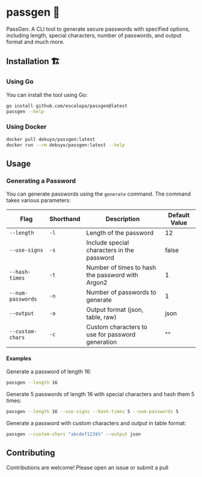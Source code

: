 # passgen 🔐

PassGen: A CLI tool to generate secure passwords with specified options, including length, special characters, number of passwords, and output format and much more.

## Installation 🏗

### Using Go

You can install the tool using Go:

```bash
go install github.com/escalopa/passgen@latest
passgen --help
```

### Using Docker

```bash
docker pull dekuyo/passgen:latest
docker run --rm dekuyo/passgen:latest --help
```

## Usage

### Generating a Password

You can generate passwords using the `generate` command. The command takes various parameters:

| Flag            | Shorthand | Description                                                  | Default Value |
|-----------------|-----------|--------------------------------------------------------------|---------------|
| `--length`      | `-l`      | Length of the password                                       | 12            |
| `--use-signs`   | `-s`      | Include special characters in the password                  | false         |
| `--hash-times`  | `-t`      | Number of times to hash the password with Argon2            | 1             |
| `--num-passwords` | `-n`    | Number of passwords to generate                             | 1             |
| `--output`      | `-o`      | Output format (json, table, raw)                            | json          |
| `--custom-chars`| `-c`      | Custom characters to use for password generation            | ""            |

#### Examples

Generate a password of length 16:

```bash
passgen --length 16
```

Generate 5 passwords of length 16 with special characters and hash them 5 times:

```bash
passgen --length 16 --use-signs --hash-times 5 --num-passwords 5
```

Generate a password with custom characters and output in table format:

```bash
passgen --custom-chars "abcdef123$%" --output json
```

## Contributing

Contributions are welcome! Please open an issue or submit a pull
